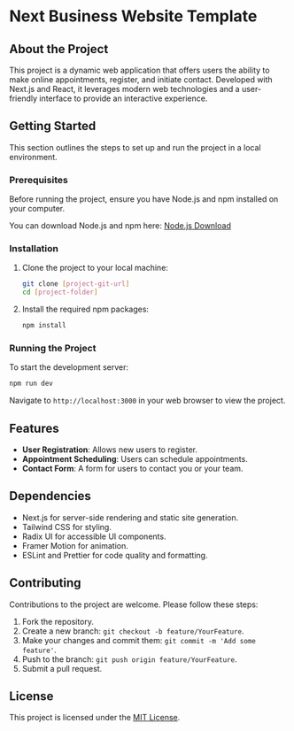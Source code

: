 # Next Business Website Template

## About the Project

This project is a dynamic web application that offers users the ability to make online appointments, register, and initiate contact. Developed with Next.js and React, it leverages modern web technologies and a user-friendly interface to provide an interactive experience.

## Getting Started

This section outlines the steps to set up and run the project in a local environment.

### Prerequisites

Before running the project, ensure you have Node.js and npm installed on your computer.

You can download Node.js and npm here: [Node.js Download](https://nodejs.org/en/download/)

### Installation

1. Clone the project to your local machine:

   ```bash
   git clone [project-git-url]
   cd [project-folder]
   ```

2. Install the required npm packages:

   ```bash
   npm install
   ```

### Running the Project

To start the development server:

```bash
npm run dev
```

Navigate to `http://localhost:3000` in your web browser to view the project.

## Features

- **User Registration**: Allows new users to register.
- **Appointment Scheduling**: Users can schedule appointments.
- **Contact Form**: A form for users to contact you or your team.

## Dependencies

- Next.js for server-side rendering and static site generation.
- Tailwind CSS for styling.
- Radix UI for accessible UI components.
- Framer Motion for animation.
- ESLint and Prettier for code quality and formatting.

## Contributing

Contributions to the project are welcome. Please follow these steps:

1. Fork the repository.
2. Create a new branch: `git checkout -b feature/YourFeature`.
3. Make your changes and commit them: `git commit -m 'Add some feature'`.
4. Push to the branch: `git push origin feature/YourFeature`.
5. Submit a pull request.

## License

This project is licensed under the [MIT License](LICENSE.md).
